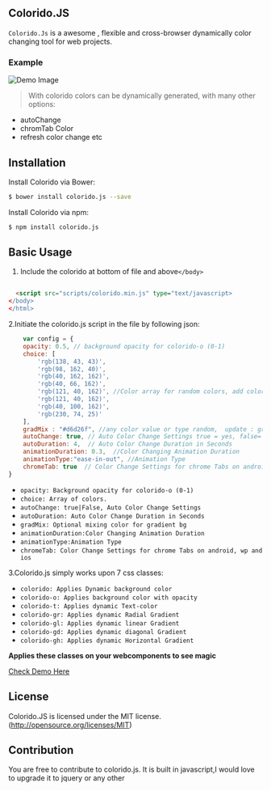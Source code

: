 ## Colorido.JS


`Colorido.Js` is a awesome , flexible and cross-browser dynamically color changing tool for web projects. 

### Example
![Demo Image](https://s32.postimg.org/bpfu6yodh/output_Hi_Dpw_G.gif)
>With colorido colors can be dynamically generated, with many other options:
* autoChange 
* chromTab Color 
* refresh color change etc

## Installation

Install Colorido via Bower:

```bash
$ bower install colorido.js --save
```
Install Colorido via npm:

```bash
$ npm install colorido.js 
```

## Basic Usage

1. Include the colorido at bottom of file and above`</body>`

  ```html
  
    <script src="scripts/colorido.min.js" type="text/javascript>
  </body>
  </html>
  ```
  
2.Initiate the colorido.js script in the file by following json:
 
```javascript
    var config = {
	opacity: 0.5, // background opacity for colorido-o (0-1)
	choice: [
		'rgb(138, 43, 43)',
		'rgb(98, 162, 40)',
		'rgb(40, 162, 162)', 
		'rgb(40, 66, 162)', 
		'rgb(121, 40, 162)', //Color array for random colors, add color in rgb for more
		'rgb(121, 40, 162)', 
		'rgb(40, 100, 162)', 
		'rgb(230, 74, 25)'
	], 
	gradMix : "#d6d26f", //any color value or type random,  update : grad mix color
	autoChange: true, // Auto Color Change Settings true = yes, false= no
	autoDuration: 4,  // Auto Color Change Duration in Seconds
	animationDuration: 0.3,  //Color Changing Animation Duration
	animationType:"ease-in-out", //Animation Type
	chromeTab: true  // Color Change Settings for chrome Tabs on android, wp and ios
}
```
* `opacity: Background opacity for colorido-o (0-1)`
* `choice: Array of colors.`
* `autoChange: true|False, Auto Color Change Settings` 
* `autoDuration: Auto Color Change Duration in Seconds`
* `gradMix: Optional mixing color for gradient bg`
* `animationDuration:Color Changing Animation Duration`
* `animationType:Animation Type`
* `chromeTab: Color Change Settings for chrome Tabs on android, wp and ios`

3.Colorido.js simply works upon 7 css classes:
* `colorido: Applies Dynamic background color`
* `colorido-o: Applies background color with opacity`
* `colorido-t: Applies dynamic Text-color`
* `colorido-gr: Applies dynamic Radial Gradient`
* `colorido-gl: Applies dynamic linear Gradient`
* `colorido-gd: Applies dynamic diagonal Gradient`
* `colorido-gh: Applies dynamic Horizontal Gradient`

**Applies these classes on your webcomponents to see magic**


[Check Demo Here](https://parassharmaa.github.io/Colorido.JS/)


## License
Colorido.JS is licensed under the MIT license. (http://opensource.org/licenses/MIT)

## Contribution
You are free to contribute to colorido.js. It is built in javascript,I would love to upgrade it to jquery or any other
